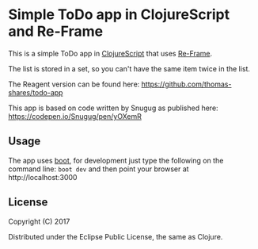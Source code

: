 # Simple ToDo app in ClojureScript and Re-Frame
This is a simple ToDo app in [ClojureScript](https://github.com/clojure/clojurescript)
that uses [Re-Frame](https://github.com/Day8/re-frame).

The list is stored in a set, so you can't have the same item twice in the list.

The Reagent version can be found here: https://github.com/thomas-shares/todo-app

This app is based on code written by Snugug as published here:
https://codepen.io/Snugug/pen/yOXemR

## Usage
The app uses [boot](http://boot-clj.com/), for development just type the following on the command line:
```boot dev``` and then point your browser at http://localhost:3000

## License

Copyright (C) 2017

Distributed under the Eclipse Public License, the same as Clojure.
